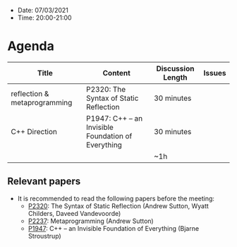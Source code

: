 * Date: 07/03/2021
* Time: 20:00-21:00

# Agenda

| Title | Content | Discussion Length | Issues       |
|----------|-------------|-------------|----------------|
| reflection & metaprogramming |  P2320: The Syntax of Static Reflection | 30 minutes   |   |
| C++ Direction | P1947: C++ – an Invisible Foundation of Everything | 30 minutes   |   |
|           |   | ~1h     |          |

## Relevant papers

* It is recommended to read the following papers before the meeting:
  * [P2320](https://wg21.link/p2320): The Syntax of Static Reflection (Andrew Sutton, Wyatt Childers, Daveed Vandevoorde) 
  * [P2237](https://wg21.link/p2237): Metaprogramming (Andrew Sutton) 
  * [P1947](https://wg21.link/p1947): C++ – an Invisible Foundation of Everything (Bjarne Stroustrup) 
